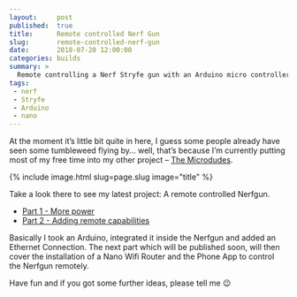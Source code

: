 ```yaml
---
layout:     post
published:  true
title:      Remote controlled Nerf Gun
slug:       remote-controlled-nerf-gun
date:       2018-07-20 12:00:00
categories: builds
summary: >
  Remote controlling a Nerf Stryfe gun with an Arduino micro controller.
tags:
 - nerf
 - Stryfe
 - Arduino
 - nano
---
```


At the moment it’s little bit quite in here, I guess some people already have 
seen some tumbleweed flying by… well, that’s because I’m currently putting 
most of my free time into my other project – [The Microdudes][1].

{% include image.html slug=page.slug image="title" %}

Take a look there to see my latest project: A remote controlled Nerfgun. 

* [Part 1 - More power][2]
* [Part 2 - Adding remote capabilities][3]

Basically I took an Arduino, integrated it inside the Nerfgun and added an 
Ethernet Connection. The next part which will be published soon, will then 
cover the installation of a Nano Wifi Router and the Phone App to control the 
Nerfgun remotely.

Have fun and if you got some further ideas, please tell me 😉

[1]: http://www.microdudes.net/
[2]: http://www.microdudes.net/2016/06/10/stryfeduino-part-1-more-volts-more-power/
[3]: http://www.microdudes.net/2016/07/08/stryfeduino-part-2-its-alive/
